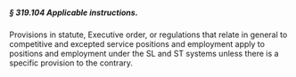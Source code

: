 ##### § 319.104 Applicable instructions. #####

Provisions in statute, Executive order, or regulations that relate in general to competitive and excepted service positions and employment apply to positions and employment under the SL and ST systems unless there is a specific provision to the contrary.